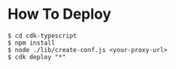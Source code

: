 # How To Deploy

```
$ cd cdk-typescript
$ npm install
$ node ./lib/create-conf.js <your-proxy-url>
$ cdk deploy "*"

```
